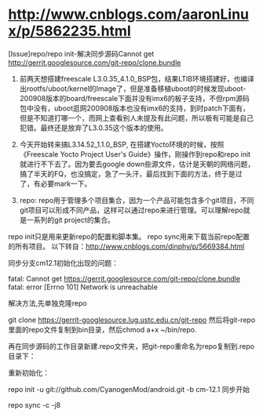 http://www.cnblogs.com/aaronLinux/p/5862235.html
====


[Issue]repo/repo init-解决同步源码Cannot get http://gerrit.googlesource.com/git-repo/clone.bundle
1. 前两天想搭建freescale L3.0.35_4.1.0_BSP包，结果LTIB环境搭建好，也编译出rootfs/uboot/kernel的Image了，但是准备移植uboot的时候发现uboot-200908版本的board/freescale下面并没有imx6的板子支持，不但rpm源码包中没有，uboot逛网200908版本也没有imx6的支持，到时patch下面有，但是不知道打哪一个，而网上查看别人未提及有此问题，所以极有可能是自己犯错。最终还是放弃了L3.0.35这个版本的使用。

2. 今天开始转来搞L3.14.52_1.1.0_BSP, 在搭建Yocto环境的时候，按照《Freescale Yocto Project User's Guide》操作，刚操作到repo和repo init就进行不下去了。因为要去google down些源文件，估计是天朝的网络问题，搞了半天的FQ，也没搞定，急了一头汗，最后找到下面的方法，终于是过了，有必要mark一下。

3. repo: repo用于管理多个项目集合，因为一个产品可能包含多个git项目，不同git项目可以形成不同产品，这样可以通过repo来进行管理。可以理解repo就是一系列的git project的集合。

repo init只是用来更新repo的配置和脚本集。
repo sync用来下载当前repo配置的所有项目。
以下转自：http://www.cnblogs.com/dinphy/p/5669384.html

同步分支cm12.1初始化出现的问题：

fatal: Cannot get https://gerrit.googlesource.com/git-repo/clone.bundle
fatal: error [Errno 101] Network is unreachable

解决方法,先单独克隆repo

git clone https://gerrit-googlesource.lug.ustc.edu.cn/git-repo
然后将git-repo里面的repo文件复制到bin目录，然后chmod a+x ~/bin/repo.

再在同步源码的工作目录新建.repo文件夹，把git-repo重命名为repo复制到.repo目录下：

重新初始化：

repo init -u git://github.com/CyanogenMod/android.git -b cm-12.1
同步开始

repo sync -c -j8
